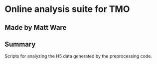 # Online analysis suite for TMO
## Made by Matt Ware

## Summary
Scripts for analyzing the H5 data generated by the preprocessing code.